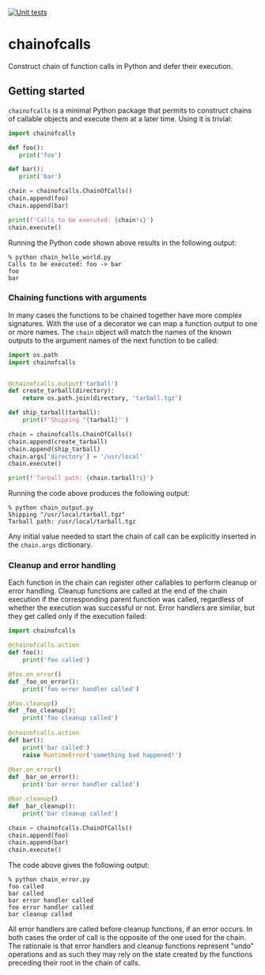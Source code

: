 [![Unit tests](https://github.com/forthelols/chainofcalls/actions/workflows/unit_tests.yml/badge.svg)](https://github.com/forthelols/chainofcalls/actions/workflows/unit_tests.yml)

# chainofcalls

Construct chain of function calls in Python and defer their 
execution.

## Getting started

`chainofcalls` is a minimal Python package that permits to 
construct chains of callable objects and execute them at a 
later time. Using it is trivial:
```python
import chainofcalls

def foo():
   print('foo')

def bar():
   print('bar')

chain = chainofcalls.ChainOfCalls()
chain.append(foo)
chain.append(bar)

print(f'Calls to be executed: {chain!s}')
chain.execute()
```
Running the Python code shown above results in the following output:
```console
% python chain_hello_world.py           
Calls to be executed: foo -> bar
foo
bar
```

### Chaining functions with arguments

In many cases the functions to be chained together have more
complex signatures. With the use of a decorator we can map
a function output to one or more names. The `chain` object 
will match the names of the known outputs to the argument names 
of the next function to be called:
```python
import os.path
import chainofcalls


@chainofcalls.output('tarball')
def create_tarball(directory):
    return os.path.join(directory, 'tarball.tgz')

def ship_tarball(tarball):
    print(f'Shipping "{tarball}"')

chain = chainofcalls.ChainOfCalls()
chain.append(create_tarball)
chain.append(ship_tarball)
chain.args['directory'] = '/usr/local'
chain.execute()

print(f'Tarball path: {chain.tarball!s}')
```
Running the code above produces the following output:
```console
% python chain_output.py 
Shipping "/usr/local/tarball.tgz"
Tarball path: /usr/local/tarball.tgz
```
Any initial value needed to start the chain of call can 
be explicitly inserted in the `chain.args` dictionary.

### Cleanup and error handling
Each function in the chain can register other callables
to perform cleanup or error handling. Cleanup functions
are called at the end of the chain execution if the 
corresponding parent function was called, regardless of whether
the execution was successful or not. Error handlers are similar,
but they get called only if the execution failed:
```python
import chainofcalls

@chainofcalls.action
def foo():
    print('foo called')

@foo.on_error()
def _foo_on_error():
    print('foo error handler called')

@foo.cleanup()
def _foo_cleanup():
    print('foo cleanup called')
    
@chainofcalls.action
def bar():
    print('bar called')
    raise RuntimeError('something bad happened!')
    
@bar.on_error()
def _bar_on_error():
    print('bar error handler called')

@bar.cleanup()
def _bar_cleanup():
    print('bar cleanup called')

chain = chainofcalls.ChainOfCalls()
chain.append(foo)
chain.append(bar)
chain.execute()
```
The code above gives the following output:
```console
% python chain_error.py 
foo called
bar called
bar error handler called
foo error handler called
bar cleanup called
```
All error handlers are called before cleanup functions, if an error occurs.
In both cases the order of call is the opposite of the one used for the chain.
The rationale is that error handlers and cleanup functions represent "undo" 
operations and as such they may rely on the state created by the functions
preceding their root in the chain of calls.